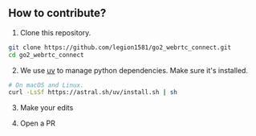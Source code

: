 ## How to contribute?

1. Clone this repository.

```bash
git clone https://github.com/legion1581/go2_webrtc_connect.git
cd go2_webrtc_connect
```

2. We use [uv](https://github.com/astral-sh/uv) to manage python dependencies. Make sure it's installed.

```bash
# On macOS and Linux.
curl -LsSf https://astral.sh/uv/install.sh | sh
```

3. Make your edits

4. Open a PR
